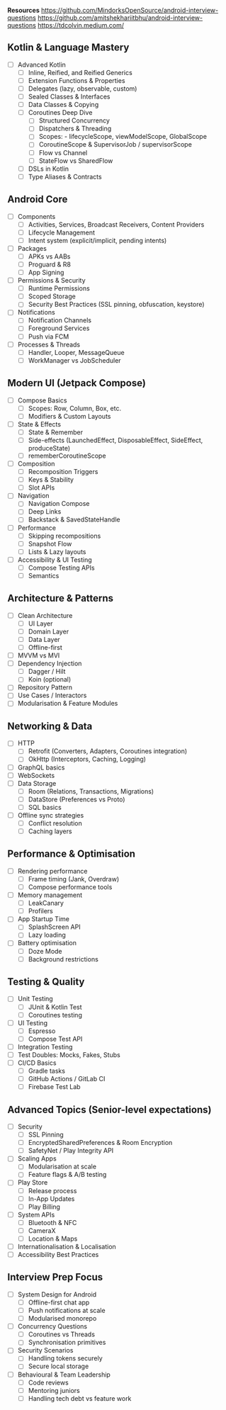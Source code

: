 
**Resources**
https://github.com/MindorksOpenSource/android-interview-questions
https://github.com/amitshekhariitbhu/android-interview-questions
https://tdcolvin.medium.com/
## Kotlin & Language Mastery
- [ ] Advanced Kotlin
	- [ ] Inline, Reified, and Reified Generics
	- [ ] Extension Functions & Properties
	- [ ] Delegates (lazy, observable, custom)
	- [ ] Sealed Classes & Interfaces
	- [ ] Data Classes & Copying
	- [ ] Coroutines Deep Dive
		- [ ] Structured Concurrency
		- [ ] Dispatchers & Threading
		- [ ] Scopes: - lifecycleScope, viewModelScope, GlobalScope
		- [ ] CoroutineScope & SupervisorJob / supervisorScope
		- [ ] Flow vs Channel
		- [ ] StateFlow vs SharedFlow
	- [ ] DSLs in Kotlin
	- [ ] Type Aliases & Contracts

## Android Core
- [ ] Components
	- [ ] Activities, Services, Broadcast Receivers, Content Providers
	- [ ] Lifecycle Management
	- [ ] Intent system (explicit/implicit, pending intents)
- [ ] Packages
	- [ ] APKs vs AABs
	- [ ] Proguard & R8
	- [ ] App Signing
- [ ] Permissions & Security
	- [ ] Runtime Permissions
	- [ ] Scoped Storage
	- [ ] Security Best Practices (SSL pinning, obfuscation, keystore)
- [ ] Notifications
	- [ ] Notification Channels
	- [ ] Foreground Services
	- [ ] Push via FCM
- [ ] Processes & Threads
	- [ ] Handler, Looper, MessageQueue
	- [ ] WorkManager vs JobScheduler

## Modern UI (Jetpack Compose)
- [ ] Compose Basics
	- [ ] Scopes: Row, Column, Box, etc.
	- [ ] Modifiers & Custom Layouts
- [ ] State & Effects
	- [ ] State & Remember
	- [ ] Side-effects (LaunchedEffect, DisposableEffect, SideEffect, produceState)
	- [ ] rememberCoroutineScope
- [ ] Composition
	- [ ] Recomposition Triggers
	- [ ] Keys & Stability
	- [ ] Slot APIs
- [ ] Navigation
	- [ ] Navigation Compose
	- [ ] Deep Links
	- [ ] Backstack & SavedStateHandle
- [ ] Performance
	- [ ] Skipping recompositions
	- [ ] Snapshot Flow
	- [ ] Lists & Lazy layouts
- [ ] Accessibility & UI Testing
	- [ ] Compose Testing APIs
	- [ ] Semantics

## Architecture & Patterns
- [ ] Clean Architecture
	- [ ] UI Layer
	- [ ] Domain Layer
	- [ ] Data Layer
	- [ ] Offline-first
- [ ] MVVM vs MVI
- [ ] Dependency Injection
	- [ ] Dagger / Hilt
	- [ ] Koin (optional)
- [ ] Repository Pattern
- [ ] Use Cases / Interactors
- [ ] Modularisation & Feature Modules

## Networking & Data
- [ ] HTTP
	- [ ] Retrofit (Converters, Adapters, Coroutines integration)
	- [ ] OkHttp (Interceptors, Caching, Logging)
- [ ] GraphQL basics
- [ ] WebSockets
- [ ] Data Storage
	- [ ] Room (Relations, Transactions, Migrations)
	- [ ] DataStore (Preferences vs Proto)
	- [ ] SQL basics
- [ ] Offline sync strategies
	- [ ] Conflict resolution
	- [ ] Caching layers

## Performance & Optimisation
- [ ] Rendering performance
	- [ ] Frame timing (Jank, Overdraw)
	- [ ] Compose performance tools
- [ ] Memory management
	- [ ] LeakCanary
	- [ ] Profilers
- [ ] App Startup Time
	- [ ] SplashScreen API
	- [ ] Lazy loading
- [ ] Battery optimisation
	- [ ] Doze Mode
	- [ ] Background restrictions

## Testing & Quality
- [ ] Unit Testing
	- [ ] JUnit & Kotlin Test
	- [ ] Coroutines testing
- [ ] UI Testing
	- [ ] Espresso
	- [ ] Compose Test API
- [ ] Integration Testing
- [ ] Test Doubles: Mocks, Fakes, Stubs
- [ ] CI/CD Basics
	- [ ] Gradle tasks
	- [ ] GitHub Actions / GitLab CI
	- [ ] Firebase Test Lab

## Advanced Topics (Senior-level expectations)
- [ ] Security
	- [ ] SSL Pinning
	- [ ] EncryptedSharedPreferences & Room Encryption
	- [ ] SafetyNet / Play Integrity API
- [ ] Scaling Apps
	- [ ] Modularisation at scale
	- [ ] Feature flags & A/B testing
- [ ] Play Store
	- [ ] Release process
	- [ ] In-App Updates
	- [ ] Play Billing
- [ ] System APIs
	- [ ] Bluetooth & NFC
	- [ ] CameraX
	- [ ] Location & Maps
- [ ] Internationalisation & Localisation
- [ ] Accessibility Best Practices

## Interview Prep Focus
- [ ] System Design for Android
	- [ ] Offline-first chat app
	- [ ] Push notifications at scale
	- [ ] Modularised monorepo
- [ ] Concurrency Questions
	- [ ] Coroutines vs Threads
	- [ ] Synchronisation primitives
- [ ] Security Scenarios
	- [ ] Handling tokens securely
	- [ ] Secure local storage
- [ ] Behavioural & Team Leadership
	- [ ] Code reviews
	- [ ] Mentoring juniors
	- [ ] Handling tech debt vs feature work
